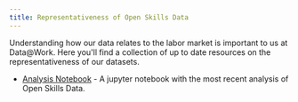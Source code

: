 ```yaml
---
title: Representativeness of Open Skills Data
---
```


Understanding how our data relates to the labor market is important to us at Data@Work. Here you'll find a collection of up to date resources on the representativeness of our datasets.

* [Analysis Notebook](https://github.com/workforce-data-initiative/skills-analysis/blob/master/representativeness_analysis/Representativeness%20Analysis.ipynb) - A jupyter notebook with the most recent analysis of Open Skills Data.
